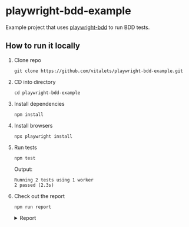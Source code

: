 # playwright-bdd-example

Example project that uses [playwright-bdd](https://github.com/vitalets/playwright-bdd) to run BDD tests.

## How to run it locally

1. Clone repo
   ```
   git clone https://github.com/vitalets/playwright-bdd-example.git
   ```

2. CD into directory
   ```
   cd playwright-bdd-example
   ```

2. Install dependencies
   ```
   npm install
   ```

3. Install browsers
   ```
   npx playwright install
   ```

4. Run tests
   ```
   npm test
   ```
   Output:
   ```
   Running 2 tests using 1 worker
   2 passed (2.3s)
   ```

5. Check out the report
   ```
   npm run report
   ```
   <details>
     <summary>Report</summary>
     <img src="https://github.com/vitalets/playwright-bdd/assets/1473072/4e2e4803-118a-40bd-a583-7dbe93b9ffd2"/>
   </details>